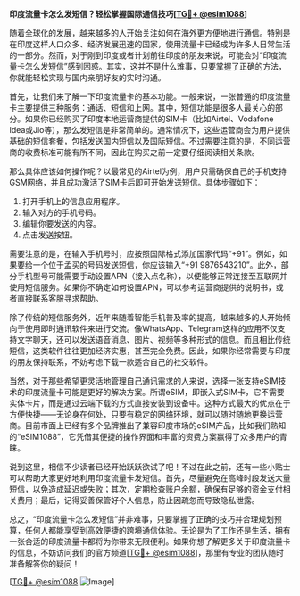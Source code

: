 **印度流量卡怎么发短信？轻松掌握国际通信技巧[[TG💪+ @esim1088](https://t.me/s/esim1088)]**

随着全球化的发展，越来越多的人开始关注如何在海外更方便地进行通信。特别是在印度这样人口众多、经济发展迅速的国家，使用流量卡已经成为许多人日常生活的一部分。然而，对于刚到印度或者计划前往印度的朋友来说，可能会对“印度流量卡怎么发短信”感到困惑。其实，这并不是什么难事，只要掌握了正确的方法，你就能轻松实现与国内亲朋好友的实时沟通。

首先，让我们来了解一下印度流量卡的基本功能。一般来说，一张普通的印度流量卡主要提供三种服务：通话、短信和上网。其中，短信功能是很多人最关心的部分。如果你已经购买了印度本地运营商提供的SIM卡（比如Airtel、Vodafone Idea或Jio等），那么发短信是非常简单的。通常情况下，这些运营商会为用户提供基础的短信套餐，包括发送国内短信以及国际短信。不过需要注意的是，不同运营商的收费标准可能有所不同，因此在购买之前一定要仔细阅读相关条款。

那么具体应该如何操作呢？以最常见的Airtel为例，用户只需确保自己的手机支持GSM网络，并且成功激活了SIM卡后即可开始发送短信。具体步骤如下：

1. 打开手机上的信息应用程序。
2. 输入对方的手机号码。
3. 编辑你要发送的内容。
4. 点击发送按钮。

需要注意的是，在输入手机号时，应按照国际格式添加国家代码“+91”。例如，如果要给一个位于孟买的号码发送短信，你应该输入“+91 9876543210”。此外，部分手机型号可能需要手动设置APN（接入点名称），以便能够正常连接至互联网并使用短信服务。如果你不确定如何设置APN，可以参考运营商提供的说明书，或者直接联系客服寻求帮助。

除了传统的短信服务外，近年来随着智能手机普及率的提高，越来越多的人开始倾向于使用即时通讯软件来进行交流。像WhatsApp、Telegram这样的应用不仅支持文字聊天，还可以发送语音消息、图片、视频等多种形式的信息。而且相比传统短信，这类软件往往更加经济实惠，甚至完全免费。因此，如果你经常需要与印度的朋友保持联系，不妨考虑下载一款适合自己的社交软件。

当然，对于那些希望更灵活地管理自己通讯需求的人来说，选择一张支持eSIM技术的印度流量卡可能是更好的解决方案。所谓eSIM，即嵌入式SIM卡，它不需要实体卡片，而是通过云端下载的方式直接安装到设备中。这种方式最大的优点在于方便快捷——无论身在何处，只要有稳定的网络环境，就可以随时随地更换运营商。目前市面上已经有多个品牌推出了兼容印度市场的eSIM产品，比如我们熟知的“eSIM1088”，它凭借其便捷的操作界面和丰富的资费方案赢得了众多用户的青睐。

说到这里，相信不少读者已经开始跃跃欲试了吧！不过在此之前，还有一些小贴士可以帮助大家更好地利用印度流量卡发短信。首先，尽量避免在高峰时段发送大量短信，以免造成延迟或失败；其次，定期检查账户余额，确保有足够的资金支付相关费用；最后，记得妥善保管好个人信息，防止因疏忽而导致隐私泄露。

总之，“印度流量卡怎么发短信”并非难事，只要掌握了正确的技巧并合理规划预算，任何人都能享受到高效便捷的跨境通信体验。无论是为了工作还是生活，拥有一张合适的印度流量卡都将为你带来无限便利。如果你想了解更多关于印度流量卡的信息，不妨访问我们的官方频道[[TG💪+ @esim1088](https://t.me/s/esim1088)]，那里有专业的团队随时准备解答你的疑问！

[[TG💪+ @esim1088](https://t.me/s/esim1088) ![Image](https://i.postimg.cc/4NQfJmqS/Snipaste-2025-05-13-00-14-12.png)]